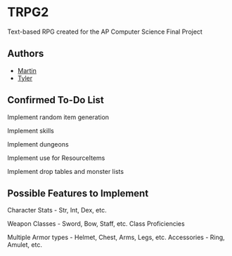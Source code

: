 # TRPG2
Text-based RPG created for the AP Computer Science Final Project

## Authors
   - [Martin](https://github.com/draconicfurry)
   - [Tyler](https://github.com/tydolt99)

## Confirmed To-Do List
  
  Implement random item generation
  
  Implement skills
  
  Implement dungeons
  
  Implement use for ResourceItems
  
  Implement drop tables and monster lists


## Possible Features to Implement
    
  Character Stats - Str, Int, Dex, etc.
  
  Weapon Classes - Sword, Bow, Staff, etc.
    Class Proficiencies
    
  Multiple Armor types - Helmet, Chest, Arms, Legs, etc.
    Accessories - Ring, Amulet, etc.
